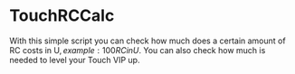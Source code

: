 # TouchRCCalc
With this simple script you can check how much does a certain amount of RC costs in U$, example: 100RC in U$. 
You can also check how much is needed to level your Touch VIP up.
